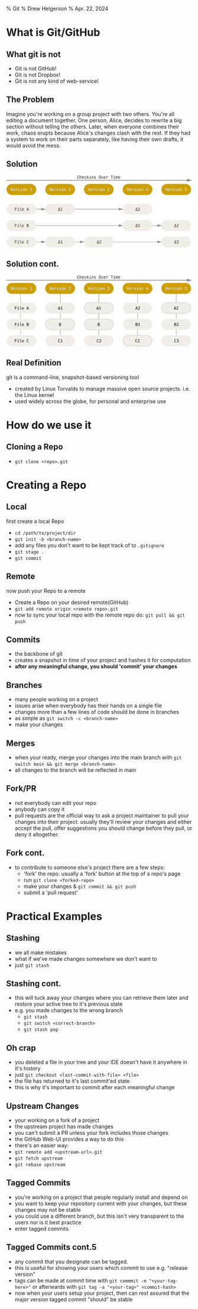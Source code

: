 % Git
% Drew Helgerson
% Apr. 22, 2024

# What is Git/GitHub

## What git is not
- Git is not GitHub!
- Git is not Dropbox!
- Git is not any kind of web-service!

## The Problem
Imagine you're working on a group project with two others. You're all editing a document together. One person, Alice, decides to rewrite a big section without telling the others. Later, when everyone combines their work, chaos erupts because Alice's changes clash with the rest. If they had a system to work on their parts separately, like having their own drafts, it would avoid the mess.

## Solution
![Change-based versioning (not git)](images/deltas.png)

## Solution cont.
![snapshot-based versioning (git)](images/snapshots.png)

## Real Definition
git is a command-line, snapshot-based versioning tool
- created by Linux Torvalds to manage massive open source projects. i.e. the Linux kernel
- used widely across the globe, for personal and enterprise use

# How do we use it

## Cloning a Repo
- `git clone <repo>.git`

# Creating a Repo
## Local 
first create a local Repo
- `cd /path/to/project/dir`
- `git init -b <branch-name>`
- add any files you don't want to be kept track of to `.gitignore`
- `git stage .`
- `git commit`

## Remote 
now push your Repo to a remote
- Create a Repo on your desired remote(GitHub)
- `git add remote origin <remote repo>.git`
- now to sync your local repo with the remote repo do: `git pull && git push`

## Commits
- the backbone of git
- creates a snapshot in time of your project and hashes it for computation
- **after any meaningful change, you should 'commit' your changes**

## Branches
- many people working on a project
- issues arise when everybody has their hands on a single file
- changes more than a few lines of code should be done in branches
- as simple as `git switch -c <branch-name>`
- make your changes

## Merges
- when your ready, merge your changes into the main branch with `git switch main && git merge <branch-name>`
- all changes to the branch will be reflected in main

## Fork/PR 
- not everybody can edit your repo
- anybody can copy it
- pull requests are the official way to ask a project maintainer to pull your changes into their project. usually they'll review your changes and either accept the pull, offer suggestions you should change before they pull, or deny it altogether. 

## Fork cont.
- to contribute to someone else's project there are a few steps:
	- 'fork' the repo: usually a 'fork' button at the top of a repo's page
	- run `git clone <forked-repo>` 
	- make your changes & `git commit && git push`
	- submit a 'pull request'

# Practical Examples

## Stashing
- we all make mistakes
- what if we've made changes somewhere we don't want to
- just `git stash`

## Stashing cont.
- this will tuck away your changes where you can retrieve them later and restore your active tree to it's previous state
- e.g. you made changes to the wrong branch
	- `git stash`
	- `git switch <correct-branch>`
	- `git stash pop`

## Oh crap
- you deleted a file in your tree and your IDE doesn't have it anywhere in it's history
- just `git checkout <last-commit-with-file> <file>`
- the file has returned to it's last commit'ed state
- this is why it's important to commit after each meaningful change

## Upstream Changes
- your working on a fork of a project
- the upstream project has made changes
- you can't submit a PR unless your fork includes those changes
- the GitHub Web-UI provides a way to do this
- there's an easier way:
- `git remote add <upstream-url>.git`
- `git fetch upstream`
- `git rebase upstream`

## Tagged Commits
- you're working on a project that people regularly install and depend on
- you want to keep your repository current with your changes, but these changes may not be stable
- you could use a different branch, but this isn't very transparent to the users nor is it best practice
- enter tagged commits

## Tagged Commits cont.5
- any commit that you designate can be tagged. 
- this is useful for showing your users which commit to use e.g. "release version"
- tags can be made at commit time with `git commmit -m "<your-tag-here>"` or afterwards with `git tag -a "<your-tag>" <commit-hash>`
- now when your users setup your project, then can rest assured that the major version tagged commit "should" be stable